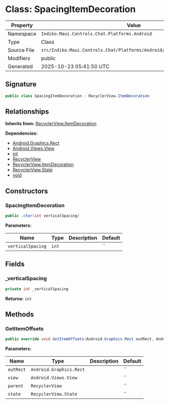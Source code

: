 # Class: SpacingItemDecoration

| Property | Value |
|----------|-------|
| Namespace | `Indiko.Maui.Controls.Chat.Platforms.Android` |
| Type | Class |
| Source File | `src/Indiko.Maui.Controls.Chat/Platforms/Android/SpacingItemDecoration.cs` |
| Modifiers | public |
| Generated | 2025-10-23 05:41:50 UTC |

## Signature

```csharp
public class SpacingItemDecoration : RecyclerView.ItemDecoration
```

## Relationships

**Inherits from:** [RecyclerView.ItemDecoration](RecyclerView.ItemDecoration.md)

**Dependencies:**
- [Android.Graphics.Rect](Android.Graphics.Rect.md)
- [Android.Views.View](Android.Views.View.md)
- [int](int.md)
- [RecyclerView](RecyclerView.md)
- [RecyclerView.ItemDecoration](RecyclerView.ItemDecoration.md)
- [RecyclerView.State](RecyclerView.State.md)
- [void](void.md)

## Constructors

### SpacingItemDecoration

```csharp
public .ctor(int verticalSpacing)
```

**Parameters:**

| Name | Type | Description | Default |
|------|------|-------------|---------|
| `verticalSpacing` | `int` |  | `` |

## Fields

### _verticalSpacing

```csharp
private int _verticalSpacing
```

**Returns:** `int`

## Methods

### GetItemOffsets

```csharp
public override void GetItemOffsets(Android.Graphics.Rect outRect, Android.Views.View view, RecyclerView parent, RecyclerView.State state)
```

**Parameters:**

| Name | Type | Description | Default |
|------|------|-------------|---------|
| `outRect` | `Android.Graphics.Rect` |  | `` |
| `view` | `Android.Views.View` |  | `` |
| `parent` | `RecyclerView` |  | `` |
| `state` | `RecyclerView.State` |  | `` |

